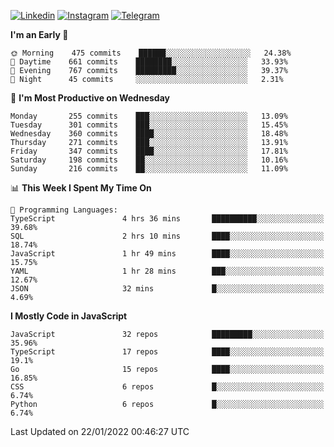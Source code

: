 [![Linkedin](https://img.shields.io/badge/-Archie-blue?style=flat-square&labelColor=gray&logo=Linkedin&logoColor=white&link=https://www.linkedin.com/in/archisdi)](https://www.linkedin.com/in/archisdi)
[![Instagram](https://img.shields.io/badge/-@archisdi-orange?style=flat-square&labelColor=gray&logo=Instagram&logoColor=white&link=https://www.instagram.com/archisdi)](https://www.instagram.com/archisdi)
[![Telegram](https://img.shields.io/badge/-aai-informational?style=flat-square&labelColor=gray&logo=telegram&logoColor=white&link=https://t.me/archisdi)](https://t.me/archisdi)

<!--START_SECTION:waka-->
**I'm an Early 🐤** 

```text
🌞 Morning    475 commits    ██████░░░░░░░░░░░░░░░░░░░   24.38% 
🌆 Daytime    661 commits    ████████░░░░░░░░░░░░░░░░░   33.93% 
🌃 Evening    767 commits    █████████░░░░░░░░░░░░░░░░   39.37% 
🌙 Night      45 commits     ░░░░░░░░░░░░░░░░░░░░░░░░░   2.31%

```
📅 **I'm Most Productive on Wednesday** 

```text
Monday       255 commits    ███░░░░░░░░░░░░░░░░░░░░░░   13.09% 
Tuesday      301 commits    ███░░░░░░░░░░░░░░░░░░░░░░   15.45% 
Wednesday    360 commits    ████░░░░░░░░░░░░░░░░░░░░░   18.48% 
Thursday     271 commits    ███░░░░░░░░░░░░░░░░░░░░░░   13.91% 
Friday       347 commits    ████░░░░░░░░░░░░░░░░░░░░░   17.81% 
Saturday     198 commits    ██░░░░░░░░░░░░░░░░░░░░░░░   10.16% 
Sunday       216 commits    ██░░░░░░░░░░░░░░░░░░░░░░░   11.09%

```


📊 **This Week I Spent My Time On** 

```text
💬 Programming Languages: 
TypeScript               4 hrs 36 mins       ██████████░░░░░░░░░░░░░░░   39.68% 
SQL                      2 hrs 10 mins       ████░░░░░░░░░░░░░░░░░░░░░   18.74% 
JavaScript               1 hr 49 mins        ████░░░░░░░░░░░░░░░░░░░░░   15.75% 
YAML                     1 hr 28 mins        ███░░░░░░░░░░░░░░░░░░░░░░   12.67% 
JSON                     32 mins             █░░░░░░░░░░░░░░░░░░░░░░░░   4.69%

```

**I Mostly Code in JavaScript** 

```text
JavaScript               32 repos            █████████░░░░░░░░░░░░░░░░   35.96% 
TypeScript               17 repos            ████░░░░░░░░░░░░░░░░░░░░░   19.1% 
Go                       15 repos            ████░░░░░░░░░░░░░░░░░░░░░   16.85% 
CSS                      6 repos             █░░░░░░░░░░░░░░░░░░░░░░░░   6.74% 
Python                   6 repos             █░░░░░░░░░░░░░░░░░░░░░░░░   6.74%

```



 Last Updated on 22/01/2022 00:46:27 UTC
<!--END_SECTION:waka-->